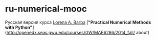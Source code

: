 # ru-numerical-mooc
Русская версия курса [Lorena A. Barba](http://lorenabarba.com) [**"Practical Numerical Methods with
Python"**](http://openedx.seas.gwu.edu/courses/GW/MAE6286/2014_fall/
about)
